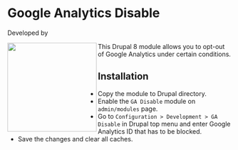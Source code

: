# Google Analytics Disable
Developed by

<a href="https://www.droptica.com/"><img src="https://www.droptica.com/themes/custom/bs/images/logo-droptica.svg" align="left" width="200" ></a>

This Drupal 8 module allows you to opt-out of Google Analytics under certain conditions.

## Installation
* Copy the module to Drupal directory.
* Enable the `GA Disable` module on `admin/modules` page.
* Go to `Configuration > Development > GA Disable` in Drupal top menu and enter Google Analytics ID that has to be blocked.
* Save the changes and clear all caches.
